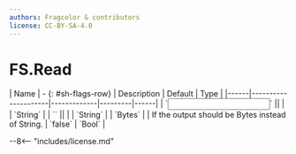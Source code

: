 ```yaml
---
authors: Fragcolor & contributors
license: CC-BY-SA-4.0
---
```



# FS.Read

<div class="sh-parameters" markdown="1">
| Name | - {: #sh-flags-row} | Description | Default | Type |
|------|---------------------|-------------|---------|------|
| `<input>` || | | `String` |
| `<output>` || | | `String` |
| `Bytes` |  | If the output should be Bytes instead of String. | `false` | `Bool` |

</div>



--8<-- "includes/license.md"
